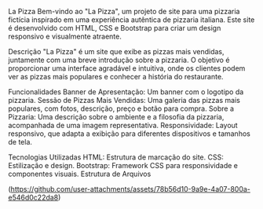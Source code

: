 La Pizza 
Bem-vindo ao "La Pizza", um projeto de site para uma pizzaria fictícia inspirado em uma experiência autêntica de pizzaria italiana. Este site é desenvolvido com HTML, CSS e Bootstrap para criar um design responsivo e visualmente atraente.

Descrição
"La Pizza" é um site que exibe as pizzas mais vendidas, juntamente com uma breve introdução sobre a pizzaria. O objetivo é proporcionar uma interface agradável e intuitiva, onde os clientes podem ver as pizzas mais populares e conhecer a história do restaurante.

Funcionalidades
Banner de Apresentação: Um banner com o logotipo da pizzaria.
Sessão de Pizzas Mais Vendidas: Uma galeria das pizzas mais populares, com fotos, descrição, preço e botão para compra.
Sobre a Pizzaria: Uma descrição sobre o ambiente e a filosofia da pizzaria, acompanhada de uma imagem representativa.
Responsividade: Layout responsivo, que adapta a exibição para diferentes dispositivos e tamanhos de tela.

Tecnologias Utilizadas
HTML: Estrutura de marcação do site.
CSS: Estilização e design.
Bootstrap: Framework CSS para responsividade e componentes visuais.
Estrutura de Arquivos

(https://github.com/user-attachments/assets/78b56d10-9a9e-4a07-800a-e546d0c22da8)
